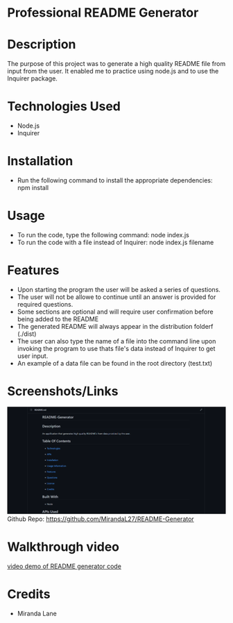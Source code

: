 # Professional README Generator 

# Description
The purpose of this project was to generate a high quality README file from input from the user.  It enabled me to practice using node.js and to use the Inquirer package.

# Technologies Used
* Node.js
* Inquirer

# Installation
* Run the following command to install the appropriate dependencies: npm install

# Usage
* To run the code, type the following command: node index.js
* To run the code with a file instead of Inquirer: node index.js filename

# Features
* Upon starting the program the user will be asked a series of questions.
* The user will not be allowe to continue until an answer is provided for required questions.
* Some sections are optional and will require user confirmation before being added to the README
* The generated README will always appear in the distribution folderf (./dist)
* The user can also type the name of a file into the command line upon invoking the program to use thats file's data instead of Inquirer to get user input.
* An example of a data file can be found in the root directory (test.txt)

# Screenshots/Links
![alt text](screenshot.png)
Github Repo: https://github.com/MirandaL27/README-Generator

# Walkthrough video
[video demo of README generator code](hw9-walkthrough-video.mp4)

# Credits
* Miranda Lane